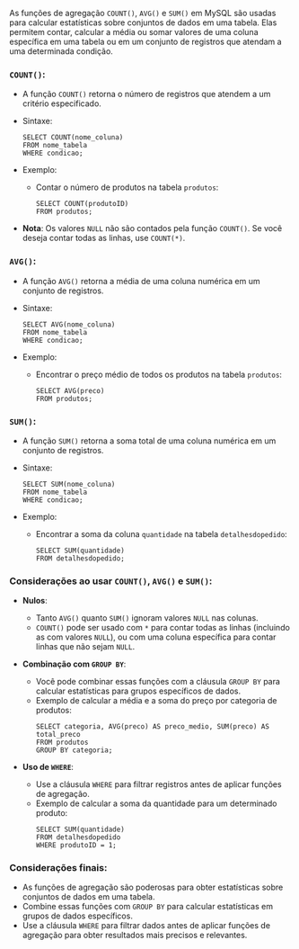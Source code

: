 As funções de agregação `COUNT()`, `AVG()` e `SUM()` em MySQL são usadas para calcular estatísticas sobre conjuntos de dados em uma tabela. Elas permitem contar, calcular a média ou somar valores de uma coluna específica em uma tabela ou em um conjunto de registros que atendam a uma determinada condição.

### `COUNT()`:

- A função `COUNT()` retorna o número de registros que atendem a um critério especificado.
- Sintaxe:
    ```mysql
    SELECT COUNT(nome_coluna)
    FROM nome_tabela
    WHERE condicao;
    ```

- Exemplo:
    - Contar o número de produtos na tabela `produtos`:
        ```mysql
        SELECT COUNT(produtoID)
        FROM produtos;
        ```

- **Nota**: Os valores `NULL` não são contados pela função `COUNT()`. Se você deseja contar todas as linhas, use `COUNT(*)`.

### `AVG()`:

- A função `AVG()` retorna a média de uma coluna numérica em um conjunto de registros.
- Sintaxe:
    ```mysql
    SELECT AVG(nome_coluna)
    FROM nome_tabela
    WHERE condicao;
    ```

- Exemplo:
    - Encontrar o preço médio de todos os produtos na tabela `produtos`:
        ```mysql
        SELECT AVG(preco)
        FROM produtos;
        ```

### `SUM()`:

- A função `SUM()` retorna a soma total de uma coluna numérica em um conjunto de registros.
- Sintaxe:
    ```mysql
    SELECT SUM(nome_coluna)
    FROM nome_tabela
    WHERE condicao;
    ```

- Exemplo:
    - Encontrar a soma da coluna `quantidade` na tabela `detalhesdopedido`:
        ```mysql
        SELECT SUM(quantidade)
        FROM detalhesdopedido;
        ```

### Considerações ao usar `COUNT()`, `AVG()` e `SUM()`:

- **Nulos**:
    - Tanto `AVG()` quanto `SUM()` ignoram valores `NULL` nas colunas.
    - `COUNT()` pode ser usado com `*` para contar todas as linhas (incluindo as com valores `NULL`), ou com uma coluna específica para contar linhas que não sejam `NULL`.

- **Combinação com `GROUP BY`**:
    - Você pode combinar essas funções com a cláusula `GROUP BY` para calcular estatísticas para grupos específicos de dados.
    - Exemplo de calcular a média e a soma do preço por categoria de produtos:
        ```mysql
        SELECT categoria, AVG(preco) AS preco_medio, SUM(preco) AS total_preco
        FROM produtos
        GROUP BY categoria;
        ```

- **Uso de `WHERE`**:
    - Use a cláusula `WHERE` para filtrar registros antes de aplicar funções de agregação.
    - Exemplo de calcular a soma da quantidade para um determinado produto:
        ```mysql
        SELECT SUM(quantidade)
        FROM detalhesdopedido
        WHERE produtoID = 1;
        ```

### Considerações finais:

- As funções de agregação são poderosas para obter estatísticas sobre conjuntos de dados em uma tabela.
- Combine essas funções com `GROUP BY` para calcular estatísticas em grupos de dados específicos.
- Use a cláusula `WHERE` para filtrar dados antes de aplicar funções de agregação para obter resultados mais precisos e relevantes.